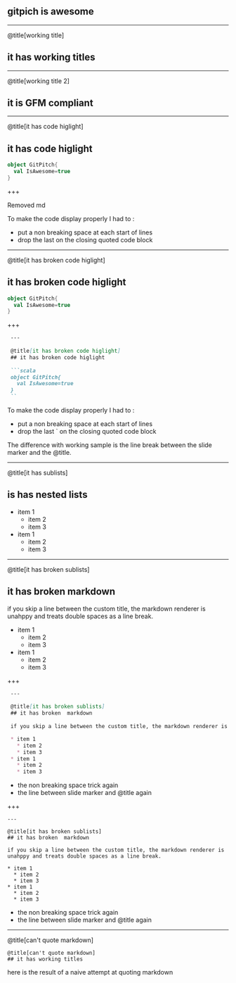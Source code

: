## gitpich is awesome

---
@title[working title]
## it has working titles

---

@title[working title 2]

## it is GFM compliant

---
@title[it has code higlight]
## it has code higlight

```scala
object GitPitch{
  val IsAwesome=true
}
```
+++

Removed md 

To make the code display properly I had to :
- put a non breaking space at each start of lines 
- drop the last on the closing quoted code block

---

@title[it has broken code higlight]

## it has broken code higlight

```scala
object GitPitch{
  val IsAwesome=true
}
```
+++

```markdown
 ---
 
 @title[it has broken code higlight]
 ## it has broken code higlight
 
 ```scala
 object GitPitch{
   val IsAwesome=true
 }
 ``

```

To make the code display properly I had to :
- put a non breaking space at each start of lines 
- drop the last ` on the closing quoted code block

The difference with working sample is the line break between the slide marker and the @title.

---
@title[it has sublists]
## is has nested lists

* item 1
  * item 2
  * item 3
* item 1
  * item 2
  * item 3

---

@title[it has broken sublists]
## it has broken  markdown

if you skip a line between the custom title, the markdown renderer is unahppy and treats double spaces as a line break.

* item 1
  * item 2
  * item 3
* item 1
  * item 2
  * item 3

+++

```markdown
 ---
 
 @title[it has broken sublists]
 ## it has broken  markdown
 
 if you skip a line between the custom title, the markdown renderer is unahppy and treats double spaces as a line break.

 * item 1
   * item 2
   * item 3
 * item 1
   * item 2
   * item 3
 ```

* the non breaking space trick again 
* the line between slide marker and @title again

+++

    ---

    @title[it has broken sublists]
    ## it has broken  markdown 
    
    if you skip a line between the custom title, the markdown renderer is unahppy and treats double spaces as a line break.

    * item 1
      * item 2
      * item 3
    * item 1
      * item 2
      * item 3

* the non breaking space trick again 
* the line between slide marker and @title again

---
@title[can't quote markdown]

```markdon
@title[can't quote markdown]
## it has working titles
```
here is the result of a naive attempt at quoting markdown
